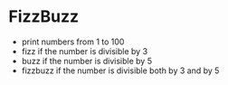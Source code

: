 # FizzBuzz

- print numbers from 1 to 100
- fizz if the number is divisible by 3
- buzz if the number is divisible by 5
- fizzbuzz if the number is divisible both by 3 and by 5
